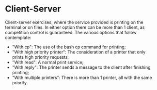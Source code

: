 # Client-Server
Client-server exercises, where the service provided is printing on the terminal or on files. In either option there can be more than 1 client, as competition control is guaranteed. The various options that follow contemplate:

- "With cp": The use of the bash cp command for printing;
- "With high priority printer": The consideration of a printer that only prints high priority requests;
- "With read": A normal print service;
- "With reply": The printer sends a message to the client after finishing printing;
- "With multiple printers": There is more than 1 printer, all with the same priority.
